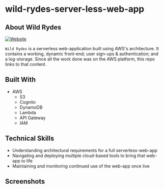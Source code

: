 # wild-rydes-server-less-web-app
## About Wild Rydes
[![Website](https://img.shields.io/badge/Live-Website-blue?style=flat-square&logo=appveyor)](http://wildrydes-christopher-denq.s3-website-us-east-1.amazonaws.com/)

`Wild Rydes` is a serverless web-application built using AWS's architecture. It contains a working, dynamic front-end; user sign-ups & authentication; and a log-storage. Since all the work done was on the AWS platform, this repo links to that content.

## Built With
- AWS
    - S3
    - Cognito
    - DynamoDB
    - Lambda
    - API Gateway
    - IAM

## Technical Skills
- Understanding architectural requirements for a full serverless-web-app
- Navigating and deploying multiple cloud-based tools to bring that web-app to life
- Maintaining and monitoring continued use of the web-app once live

## Screenshots


